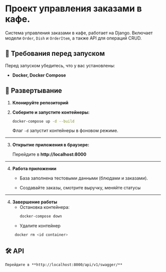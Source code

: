 # Проект управления заказами в кафе.

Система управления заказами в кафе, работает на Django. Включает модели `Order`, `Dish` и `OrderItem`, 
а также API для операций CRUD. 

## 📌 Требования перед запуском

Перед запуском убедитесь, что у вас установлены:
- **Docker, Docker Compose**

## 🚀 Развертывание

1. **Клонируйте репозиторий**

2. **Соберите и запустите контейнеры:**
   ```sh
   docker-compose up -d --build
   ```
   Флаг `-d` запустит контейнеры в фоновом режиме.
___
3. **Открытие приложения в браузере:**

   Перейдите в **http://localhost:8000**
___

4. **Работа приложении**

    - База заполнена тестовыми данными (блюдами и заказами).

    - Создавайте заказы, смотрите выручку, меняйте статусы
---
4. **Завершение работы**
   - Остановка контейнера:
     ```sh
     docker-compose down
     ```
   - Удалите контейнер
    ```sh
     docker rm <id container>
     ```
## 🛠️ API
    Перейдите в **http://localhost:8000/api/v1/swagger/**
    


